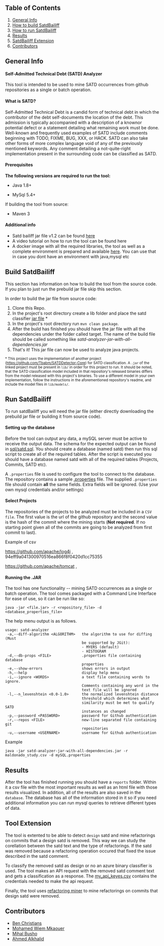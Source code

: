 ## Table of Contents
1. [ General Info ](#info)
2. [ How to build SatdBailiff ](#build)
3. [ How to run SatdBailiff ](#run)
4. [ Results ](#results)
5. [ SatdBailiff Extension ](#extention)
6. [ Contributors ](#contributors)


<a name="info"></a>
## General Info  
#### Self-Admitted Technical Debt (SATD) Analyzer
This tool is intended to be used to mine SATD occurrences from
github repositories as a single or batch operation. 


#### What is SATD?

Self-Admitted Technical Debt is a candid form of technical debt in which the contributor of the debt self-documents the location of the debt. This admission is typically accompanied with a description of a knownor potential defect or a statement detailing what remaining work must be done.  Well-known and frequently used examples of SATD include comments beginning with TODO, FIXME, BUG, XXX, or HACK. SATD can also take other forms of more complex language void of any of the previously mentioned keywords.  Any comment  detailing  a not-quite-right implementation  present  in  the  surrounding  code  can  be  classified  as SATD.

#### Prerequisites
**The following versions are required to run the tool:**
* Java 1.8+

* MySql 5.4+

If building the tool from source:
* Maven 3

#### Additional info
- Satd bailiff jar file v1.2 can be found [here](https://github.com/smilevo/SATDBailiff/releases/download/1.2/satd-analyzer-jar-with-all-dependencies.jar)
- A video tutorial on how to run the tool can be found here 
- A docker image with all the required libraries, the tool as well as a complete environment is prepared and available [here](https://hub.docker.com/r/mihalbsh/satdbailiff). 
You can use that in case you dont have an environment with java,mysql etc

<a name="build"></a>
## Build SatdBailiff
This section has information on how to build the tool from the source code. If you plan to just run the 
prebuild jar file skip this section.

In order to build the jar file from source code:

1) Clone this Repo. 
2) In the project's root directory create a lib folder and place the satd classifier  [jar file](https://github.com/Tbabm/SATDDetector-Core/releases/download/v0.1/satd_detector.jar) *
3) In the project's root directory run `mvn clean package`. 
4) After the build has finished you should have the jar file with all the dependencies under the folder called target. The name of the build file should be called something like *satd-analyzer-jar-with-all-dependencies.jar*
5) That's it! This jar file can now be used to analyze java projects. 

<sub>* This project uses the implementation of another project (https://github.com/Tbabm/SATDDetector-Core) for SATD 
classification. A `.jar` of the linked project must be present in `lib/` in order for
this project to run. It should be noted, that the SATD classification model included
in that repository's released binaries differs from the model released with
this project's binaries. To use a different model in your own implementation,
follow the instructions in the aforementioned repository's readme,
and include the model files in `lib/models/`.<sub>
 

<a name="run"></a>
## Run SatdBailiff
To run satdBailiff you will need the jar file (either directly downloading the prebuild jar file or building it from source code).

#### Setting up the database
Before the tool can output any data, a mySQL server must be active to
receive the output data. The schema for the expected output can be found
in [sql/satd.sql](sql/satd.sql). You should create a database (named satd) then run this sql script to create all of the required tables.
After the script is executed you should have a database named satd with all of the required tables (Projects, Commits, SATD etc).

A `.properties` file is used to configure the
tool to connect to the database. The repository contains a
sample [.properties](mySQL.properties) file. The supplied 
`.properties` file should contain **all** the same fields. Extra fields will
be ignored. (Use your own mysql credentials and/or settings)

#### Select Projects 
The repositories of the projects to be analyzed must be included in a `CSV file`. The first value is the url of the github repository and the second value
is the hash of the commit where the mining starts (**Not required**. If no starting point given all of the commits are going to be analyzed from first commit to last). 

Example of csv

https://github.com/apache/log4j , 94eff9a041300970516ea866f8f0420d1cc75355

https://github.com/apache/tomcat , 


#### Running the .JAR
The tool has one functionality -- mining SATD occurrences as a single
or batch operation. The tool comes packaged with a Command Line Interface
for ease of use, so it can be run like so:

```
java -jar <file.jar> -r <repository_file> -d <database_properties_file>
```

The help menu output is as follows.

```
usage: satd-analyzer
 -a,--diff-algorithm <ALGORITHM>   the algorithm to use for diffing (Must
                                   be supported by JGit):
                                   - MYERS (default)
                                   - HISTOGRAM
 -d,--db-props <FILE>              .properties file containing database
                                   properties
 -e,--show-errors                  shows errors in output
 -h,--help                         display help menu
 -i,--ignore <WORDS>               a text file containing words to ignore.
                                   Comments containing any word in the
                                   text file will be ignored
 -l,--n_levenshtein <0.0-1.0>      the normalized levenshtein distance
                                   threshold which determines what
                                   similarity must be met to qualify SATD
                                   instances as changed
 -p,--password <PASSWORD>          password for Github authentication
 -r,--repos <FILE>                 new-line separated file containing git
                                   repositories
 -u,--username <USERNAME>          username for Github authentication
```

Example
```
java -jar satd-analyzer-jar-with-all-dependencies.jar -r maldonado_study.csv -d mySQL.properties
```

<a name="results"></a>
## Results
After the tool has finished running you should have a `reports` folder. Within it a csv file with the most important results as well as an html file with those results visualized.
In addition, all of the results are also saved in the `database`. The database has all of the information stored in it so if you need additional information you can run mysql queries to retrieve different types of data.

<a name="extention"></a>
## Tool Extension
The tool is extented to be able to detect `design` satd and mine refactorings on commits that a design satd is removed.
This way we can study the corellation between the satd text and the type of refactorings. If the satd was removed because a refactoring operation occured that fixed the issue described in the satd comment.

To classify the removed satd as design or no an azure binary classifier is used. The tool makes an API request with the removed satd comment text and 
gets a classification as a response. The [my_api_keyes.csv](my_api_keyes.csv) contains the credentials needed to make the api request.

Finally, the tool uses [refactoring miner](https://github.com/tsantalis/RefactoringMiner) to mine refactorings on commits that design satd were removed.

<a name="contributors"></a>
## Contributors
- [Ben Christians](https://github.com/bbchristians)
- [Mohamed Wiem Mkaouer](https://github.com/mkaouer)
- [Mihal Busho](https://github.com/michaelbusho)
- [Ahmed Alkhalid](https://github.com/ahalk1)
